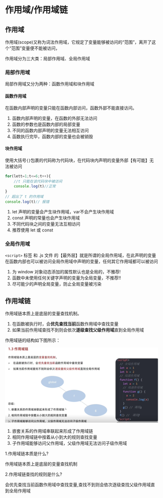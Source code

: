 # 作用域/作用域链

## 作用域

作用域(scope)又称为词法作用域，它规定了变量能够被访问的“范围”，离开了这个“范围”变量便不能被访问，

作用域分为三大类：局部作用域、全局作用域

### 局部作用域

局部作用域又分为两种：函数作用域和块作用域

#### 函数作用域

在函数内部声明的变量只能在函数内部访问，函数外部不能直接访问。

1. 函数内部声明的变量，在函数的外部无法访问
2. 函数的参数也是函数内部的局部变量
3. 不同的函数内部声明的变量无法相互访问
4. 函数执行完毕，函数内部的变量也会被销毁

#### 块作用域

使用大括号`{}`包裹的代码称为代码块，在代码块内声明的变量外部【有可能】无法被访问

```javascript
for(lett=1;t<=6;t++){
    //t 只能在该代码块中被访间
    console.log(t)//正常
}
// 超出了 t 的作用域
console.log(t)// 报错
```

1. let 声明的变量会产生块作用域，var不会产生块作用域
2. const 声明的常量也会产生块作用域
3. 不同代码块之间的变量无法互相访问
4. 推荐使用 let 或 const

### 全局作用域

`<script>` 标签 和 .js 文件 的【最外层】就是所谓的全局作用域，在此声明的变量在函数内部也可以被访问全局作用域中声明的变量，任何其它作用域都可以被访问

1. 为 window 对象动态添加的属性默认也是全局的，不雅荐!
2. 函数中未使用任何关键字声明的变量为全局变量，不推荐!!
3. 尽可能少的声明全局变量，防止全局变量被污染

## 作用域链

作用域链本质上是底层的变量查找机制。

1. 在函数被执行时，会**优先查找当前**函数作用域中查找变量
2. 如果当前作用域查找不到则会依次**逐级查找父级作用域**直到全局作用域

作用域链的结构如下图所示：

![alt 作用域链](./img/scope.png)

1. 嵌套关系的作用域串联起来形成了作用域链
2. 相同作用域链中按着从小到大的规则查找变量
3. 子作用域能够访问父作用域，父级作用域无法访问子级作用域

1.作用域链本质是什么?

作用域链本质上是底层的变量查找机制

2.作用域链查找的规则是什么?

会优先查找当前函数作用域中查找变量,查找不到则会依次逐级查找父级作用域直到全局作用域

